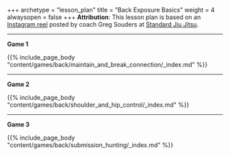 +++ 
archetype = "lesson_plan" 
title = "Back Exposure Basics" 
weight = 4
alwaysopen = false 
+++
**Attribution**: This lesson plan is based on an [Instagram reel](https://www.instagram.com/reel/Czj8QyPJTNx) posted by coach Greg Souders at [Standard Jiu Jitsu](https://www.standardjiujitsu.com/).

---
**Game 1**

{{% include_page_body "content/games/back/maintain_and_break_connection/_index.md" %}}

---
**Game 2**

{{% include_page_body "content/games/back/shoulder_and_hip_control/_index.md" %}}

---
**Game 3**

{{% include_page_body "content/games/back/submission_hunting/_index.md" %}}